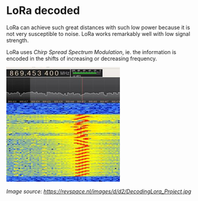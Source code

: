 # LoRa decoded

LoRa can achieve such great distances with such low power because it is not very susceptible to noise. LoRa works remarkably well with low signal strength.

LoRa uses *Chirp Spread Spectrum Modulation*, ie. the information is encoded in the shifts of increasing or decreasing frequency.

![Decoding LoRa](decoding-lora.jpg)

_Image source: https://revspace.nl/images/d/d2/DecodingLora_Project.jpg_